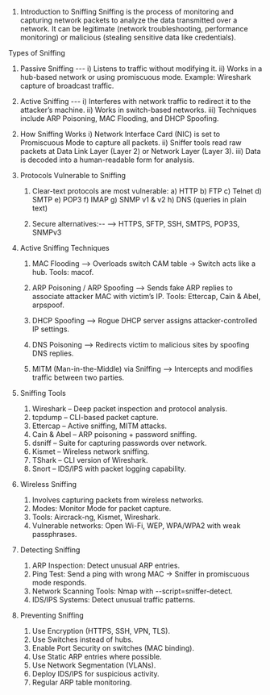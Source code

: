 
1. Introduction to Sniffing
Sniffing is the process of monitoring and capturing network packets to analyze the data transmitted over a network.
It can be legitimate (network troubleshooting, performance monitoring) or malicious (stealing sensitive data like credentials).

Types of Sniffing
1) Passive Sniffing ---
   i) Listens to traffic without modifying it.
   ii) Works in a hub-based network or using promiscuous mode.
Example: Wireshark capture of broadcast traffic.

2) Active Sniffing ---
   i) Interferes with network traffic to redirect it to the attacker’s machine.
   ii) Works in switch-based networks.
   iii) Techniques include ARP Poisoning, MAC Flooding, and DHCP Spoofing.

2. How Sniffing Works
   i) Network Interface Card (NIC) is set to Promiscuous Mode to capture all packets.
   ii) Sniffer tools read raw packets at Data Link Layer (Layer 2) or Network Layer (Layer 3).
   iii) Data is decoded into a human-readable form for analysis.

3. Protocols Vulnerable to Sniffing
   1) Clear-text protocols are most vulnerable:
       a) HTTP
       b) FTP
       c) Telnet
       d) SMTP
       e) POP3
       f) IMAP
       g) SNMP v1 & v2
       h) DNS (queries in plain text)

   2) Secure alternatives:--
      --> HTTPS, SFTP, SSH, SMTPS, POP3S, SNMPv3

4. Active Sniffing Techniques
   1) MAC Flooding --> Overloads switch CAM table → Switch acts like a hub.
      Tools: macof.

   2) ARP Poisoning / ARP Spoofing --> Sends fake ARP replies to associate attacker MAC with victim’s IP.
      Tools: Ettercap, Cain & Abel, arpspoof.

   3) DHCP Spoofing --> Rogue DHCP server assigns attacker-controlled IP settings.

   4) DNS Poisoning --> Redirects victim to malicious sites by spoofing DNS replies.

   5) MITM (Man-in-the-Middle) via Sniffing --> Intercepts and modifies traffic between two parties.

5. Sniffing Tools
   1) Wireshark – Deep packet inspection and protocol analysis.
   2) tcpdump – CLI-based packet capture.
   3) Ettercap – Active sniffing, MITM attacks.
   4) Cain & Abel – ARP poisoning + password sniffing.
   5) dsniff – Suite for capturing passwords over network.
   6) Kismet – Wireless network sniffing.
   7) TShark – CLI version of Wireshark.
   8) Snort – IDS/IPS with packet logging capability.

6. Wireless Sniffing
   1) Involves capturing packets from wireless networks.
   2) Modes: Monitor Mode for packet capture.
   3) Tools: Aircrack-ng, Kismet, Wireshark.
   4) Vulnerable networks: Open Wi-Fi, WEP, WPA/WPA2 with weak passphrases.

7. Detecting Sniffing
   1) ARP Inspection: Detect unusual ARP entries.
   2) Ping Test: Send a ping with wrong MAC → Sniffer in promiscuous mode responds.
   3) Network Scanning Tools: Nmap with --script=sniffer-detect.
   4) IDS/IPS Systems: Detect unusual traffic patterns.

8. Preventing Sniffing
   1) Use Encryption (HTTPS, SSH, VPN, TLS).
   2) Use Switches instead of hubs.
   3) Enable Port Security on switches (MAC binding).
   4) Use Static ARP entries where possible.
   5) Use Network Segmentation (VLANs).
   6) Deploy IDS/IPS for suspicious activity.
   7) Regular ARP table monitoring.
